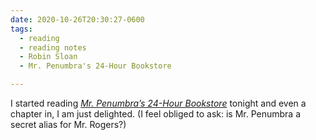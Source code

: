 ```yaml
---
date: 2020-10-26T20:30:27-0600
tags:
  - reading
  - reading notes
  - Robin Sloan
  - Mr. Penumbra's 24-Hour Bookstore

---
```


I started reading [<cite>Mr. Penumbra’s 24-Hour Bookstore</cite>](https://click.linksynergy.com/deeplink?id=qvtf8Hp8DGA&mid=2653&murl=https%3A%2F%2Fwww.alibris.com%2FMr-Penumbras-24-Hour-Bookstore-Robin-Sloan%2Fbook%2F21924389) tonight and even a chapter in, I am just delighted. (I feel obliged to ask: is Mr. Penumbra a secret alias for Mr. Rogers?)